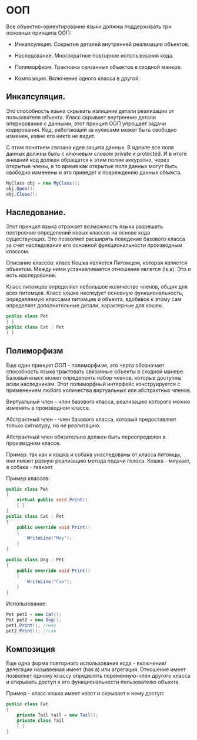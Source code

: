 # ООП

Все объектно-ориентированне языки должны поддерживать три основных принципа ООП:

- Инкапсуляция. Сокрытие деталей внутренней реализации объектов.

- Наследование. Многократное повторное использования кода.

- Полиморфизм. Трактовка связанных объектов в сходной манере.

- Композиция. Включение одного класса в другой.

## Инкапсуляция.

Это способность языка скрывать излишние детали реализации от пользователя объекта. Класс скрывает внутренние детали оперирования с данными, этот принцип ООП упрощает задачи кодирования. Код, работающий за кулисами может быть свободно изменен, извне его никто не видит.

С этим понятием связана идея защита данных. В идеале все поля данных должны быть с ключевым словом private и protected. И в итоге внешний код должен обращатся к этим полям аккуратно, через открытые члены, в то время как открытые поля данных могут быть свободно изменены и это приведет к повреждению данных объекта.

```csharp
MyClass obj = new MyClass();
obj.Open();
obj.Close();
```

## Наследование.

Этот принцип языка отражает возможность языка разрешать построение определений новых классов на основе кода существующих. Это позволяет расширять поведение базового класса за счет наследования его основной функциональности производным классом.

Описание классов: класс Кошка является Питомцем, которая является объектом. Между ними устанавливается отношение явлется (is a). Это и есть наследование.

Класс питомцев определяет небольшое количество членов, общих для всех питомцев. Класс кошка наследует основную функциональность, определяемую классами питомцев и объекта, вдобавок к этому сам определяет дополнительные детали, характерные для кошек.

```csharp
public class Pet
{ }
public class Cat : Pet
{ }
```

## Полиморфизм

Еще один принцип ООП - полиморфизм, это черта обозначает способность языка трактовать связанные объекты в сходной манере. Базовый класс может определеять набор членов, которые доступны всем наследникам. Этот полиморфный интерфейс конструируется с применением любого количества виртуальных или абстрактных членов.

Виртуальный член - член базового класса, реализацию которого можно изменять в производном классе.

Абстрактный член - член базового класса, который предоставляет только сигнатуру, но не реализацию.

Абстрактный член обязательно должен быть переопределен в производном классе.

Пример: так как и кошка и собака унаследованы от класса питомцы, они имеют разную реализацию метода подачи голоса. Кошка - мяукает, а собака - гавкает.

Пример классов:

```csharp
public class Pet
{
    virtual public void Print()
    { }
}
public class Cat : Pet
{
    public override void Print()
    {
        WriteLine("Мяу");
    }
}

public class Dog : Pet
{
    public override void Print()
    {
        WriteLine("Гав");
    }
}
```
Использование:
```csharp
Pet pet1 = new Cat();
Pet pet2 = new Dog();
pet1.Print(); //мяу
pet2.Print(); //гав
```

## Композиция

Еще одна форма повторного использования кода - включения/делегации называемая имеет (has a) или агрегация. Отношение имеет позволяет одному классу определять переменную-член другого класса и открывать доступ к его функциональности пользователю объекта. 

Пример - класс кошка имеет хвост и скрывает к нему доступ:

```csharp
public class Cat
{
    private Tail tail = new Tail();
    private class Tail
    { }
}
```

